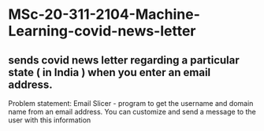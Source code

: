 # MSc-20-311-2104-Machine-Learning-covid-news-letter
## sends covid news letter regarding a particular state ( in India ) when you enter an email address.

Problem statement: Email Slicer - program to get the username and domain name from an email address. You can customize and send a message to the user with this information

